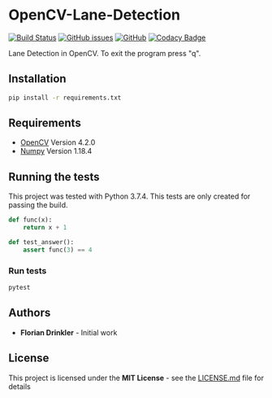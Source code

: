 # OpenCV-Lane-Detection

[![Build Status](https://travis-ci.com/Drinkler/OpenCV-Lane-Detection.svg?branch=master)](https://travis-ci.com/Drinkler/OpenCV-Lane-Detection)
[![GitHub issues](https://img.shields.io/github/issues/drinkler/OpenCV-Lane-Detection)](https://github.com/Drinkler/OpenCV-Lane-Detection/issues)
[![GitHub](https://img.shields.io/github/license/drinkler/OpenCV-Lane-Detection)](https://github.com/Drinkler/OpenCV-Lane-Detection/blob/master/LICENSE)
[![Codacy Badge](https://api.codacy.com/project/badge/Grade/31439134cad24059b2afdf2080e97e48)](https://www.codacy.com/manual/Drinkler/OpenCV-Lane-Detection?utm_source=github.com&amp;utm_medium=referral&amp;utm_content=Drinkler/OpenCV-Lane-Detection&amp;utm_campaign=Badge_Grade)

Lane Detection in OpenCV. To exit the program press "q".

## Installation

```bash
pip install -r requirements.txt
```

## Requirements

- [OpenCV](https://pypi.org/project/opencv-python/) Version 4.2.0
- [Numpy](https://pypi.org/project/numpy/) Version 1.18.4

## Running the tests

This project was tested with Python 3.7.4.
This tests are only created for passing the build.

```python
def func(x):
    return x + 1

def test_answer():
    assert func(3) == 4
```

### Run tests

```bash
pytest
```

## Authors

- **Florian Drinkler** - Initial work

## License

This project is licensed under the **MIT License** - see the [LICENSE.md](https://github.com/Drinkler/OpenCV-Lane-Detection/blob/master/LICENSE) file for details
